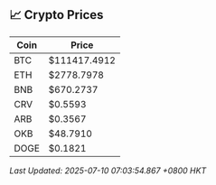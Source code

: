 ## 📈 Crypto Prices

| Coin | Price |
| ---- | ----- |
| BTC | $111417.4912 |
| ETH | $2778.7978 |
| BNB | $670.2737 |
| CRV | $0.5593 |
| ARB | $0.3567 |
| OKB | $48.7910 |
| DOGE | $0.1821 |

_Last Updated: 2025-07-10 07:03:54.867 +0800 HKT_